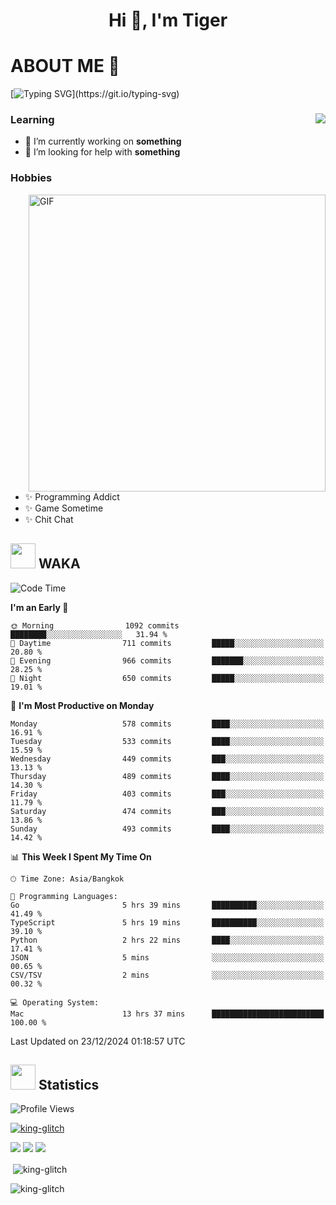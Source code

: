 <h1 align="center">Hi 👋, I'm Tiger</h1>




# ABOUT ME 💬

[![Typing SVG](https://readme-typing-svg.herokuapp.com?color=22F771&vCenter=true&lines=A+perssionate+developer+from+nowhere.)](https://git.io/typing-svg)

<div>
 <img align="right" src="https://spotify-github-profile.vercel.app/api/view?uid=12129734423&cover_image=false&theme=default&bar_color=22d016&bar_color_cover=true" />
 <h3>Learning</h3>
 
 <ul>
  <li>🔭 I’m currently working on <b>something</b></li>
  <li>🤝 I’m looking for help with <b>something</b></li>
 </ul>
 
</div>
<div>
 <h3>Hobbies</h3>
 <img align="right" height="475px"  alt="GIF" src="https://i.pinimg.com/originals/1f/b7/db/1fb7dbee557e5ed509f7517da8a84d58.gif" />
 <ul>
  <li>✨ Programming Addict</li>
  <li>✨ Game Sometime</li>
  <li>✨ Chit Chat</li>
 </ul>
 
</div>



## <img height="40" src="https://raw.githubusercontent.com/innng/innng/master/assets/kyubey.gif"/> WAKA

<!--START_SECTION:waka-->
![Code Time](http://img.shields.io/badge/Code%20Time-3%2C035%20hrs%2057%20mins-blue)

**I'm an Early 🐤** 

```text
🌞 Morning                1092 commits        ████████░░░░░░░░░░░░░░░░░   31.94 % 
🌆 Daytime                711 commits         █████░░░░░░░░░░░░░░░░░░░░   20.80 % 
🌃 Evening                966 commits         ███████░░░░░░░░░░░░░░░░░░   28.25 % 
🌙 Night                  650 commits         █████░░░░░░░░░░░░░░░░░░░░   19.01 % 
```
📅 **I'm Most Productive on Monday** 

```text
Monday                   578 commits         ████░░░░░░░░░░░░░░░░░░░░░   16.91 % 
Tuesday                  533 commits         ████░░░░░░░░░░░░░░░░░░░░░   15.59 % 
Wednesday                449 commits         ███░░░░░░░░░░░░░░░░░░░░░░   13.13 % 
Thursday                 489 commits         ████░░░░░░░░░░░░░░░░░░░░░   14.30 % 
Friday                   403 commits         ███░░░░░░░░░░░░░░░░░░░░░░   11.79 % 
Saturday                 474 commits         ███░░░░░░░░░░░░░░░░░░░░░░   13.86 % 
Sunday                   493 commits         ████░░░░░░░░░░░░░░░░░░░░░   14.42 % 
```


📊 **This Week I Spent My Time On** 

```text
🕑︎ Time Zone: Asia/Bangkok

💬 Programming Languages: 
Go                       5 hrs 39 mins       ██████████░░░░░░░░░░░░░░░   41.49 % 
TypeScript               5 hrs 19 mins       ██████████░░░░░░░░░░░░░░░   39.10 % 
Python                   2 hrs 22 mins       ████░░░░░░░░░░░░░░░░░░░░░   17.41 % 
JSON                     5 mins              ░░░░░░░░░░░░░░░░░░░░░░░░░   00.65 % 
CSV/TSV                  2 mins              ░░░░░░░░░░░░░░░░░░░░░░░░░   00.32 % 

💻 Operating System: 
Mac                      13 hrs 37 mins      █████████████████████████   100.00 % 
```


 Last Updated on 23/12/2024 01:18:57 UTC
<!--END_SECTION:waka-->
## <img height="40" src="https://raw.githubusercontent.com/innng/innng/master/assets/kyubey.gif"/> Statistics
![Profile Views](https://komarev.com/ghpvc/?username=king-glitch)  

<p align="left"> 
 <a href="https://github.com/ryo-ma/github-profile-trophy">
  <img src="https://github-profile-trophy.vercel.app/?username=king-glitch&theme=dracula" alt="king-glitch" />
 </a> </p>

![](https://github-profile-summary-cards.vercel.app/api/cards/profile-details?username=king-glitch&theme=dracula)
![](https://github-profile-summary-cards.vercel.app/api/cards/stats?username=king-glitch&theme=dracula) 
![](https://github-profile-summary-cards.vercel.app/api/cards/productive-time?username=king-glitch&theme=dracula)


<p>&nbsp;<img align="center" src="https://github-readme-stats.vercel.app/api?username=king-glitch&theme=dracula" alt="king-glitch" /></p>

<p><img align="center" src="https://github-readme-streak-stats.herokuapp.com/?user=king-glitch&theme=dracula" alt="king-glitch" /></p>
